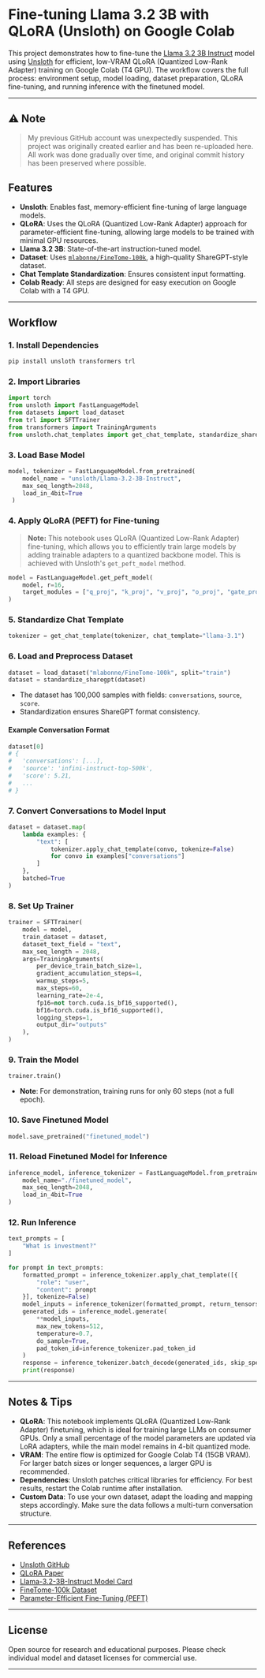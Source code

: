 # Fine-tuning Llama 3.2 3B with QLoRA (Unsloth) on Google Colab

This project demonstrates how to fine-tune the [Llama 3.2 3B Instruct](https://huggingface.co/unsloth/Llama-3.2-3B-Instruct) model using [Unsloth](https://github.com/unslothai/unsloth) for efficient, low-VRAM QLoRA (Quantized Low-Rank Adapter) training on Google Colab (T4 GPU). The workflow covers the full process: environment setup, model loading, dataset preparation, QLoRA fine-tuning, and running inference with the finetuned model.

---

## ⚠️ Note

> My previous GitHub account was unexpectedly suspended. This project was originally created earlier and has been re-uploaded here. All work was done gradually over time, and original commit history has been preserved where possible.

## Features

- **Unsloth**: Enables fast, memory-efficient fine-tuning of large language models.
- **QLoRA**: Uses the QLoRA (Quantized Low-Rank Adapter) approach for parameter-efficient fine-tuning, allowing large models to be trained with minimal GPU resources.
- **Llama 3.2 3B**: State-of-the-art instruction-tuned model.
- **Dataset**: Uses [`mlabonne/FineTome-100k`](https://huggingface.co/datasets/mlabonne/FineTome-100k), a high-quality ShareGPT-style dataset.
- **Chat Template Standardization**: Ensures consistent input formatting.
- **Colab Ready**: All steps are designed for easy execution on Google Colab with a T4 GPU.

---

## Workflow

### 1. Install Dependencies

```python
pip install unsloth transformers trl
```

### 2. Import Libraries

```python
import torch
from unsloth import FastLanguageModel
from datasets import load_dataset
from trl import SFTTrainer
from transformers import TrainingArguments
from unsloth.chat_templates import get_chat_template, standardize_sharegpt
```

### 3. Load Base Model

```python
model, tokenizer = FastLanguageModel.from_pretrained(
    model_name = "unsloth/Llama-3.2-3B-Instruct",
    max_seq_length=2048,
    load_in_4bit=True
 )
```

### 4. Apply QLoRA (PEFT) for Fine-tuning

> **Note:** This notebook uses QLoRA (Quantized Low-Rank Adapter) fine-tuning, which allows you to efficiently train large models by adding trainable adapters to a quantized backbone model. This is achieved with Unsloth's `get_peft_model` method.

```python
model = FastLanguageModel.get_peft_model(
    model, r=16,
    target_modules = ["q_proj", "k_proj", "v_proj", "o_proj", "gate_proj", "up_proj", "down_proj"]
)
```

### 5. Standardize Chat Template

```python
tokenizer = get_chat_template(tokenizer, chat_template="llama-3.1")
```

### 6. Load and Preprocess Dataset

```python
dataset = load_dataset("mlabonne/FineTome-100k", split="train")
dataset = standardize_sharegpt(dataset)
```

- The dataset has 100,000 samples with fields: `conversations`, `source`, `score`.
- Standardization ensures ShareGPT format consistency.

#### Example Conversation Format

```python
dataset[0]
# {
#   'conversations': [...],
#   'source': 'infini-instruct-top-500k',
#   'score': 5.21,
#   ...
# }
```

### 7. Convert Conversations to Model Input

```python
dataset = dataset.map(
    lambda examples: {
        "text": [
            tokenizer.apply_chat_template(convo, tokenize=False)
            for convo in examples["conversations"]
        ]
    },
    batched=True
)
```

### 8. Set Up Trainer

```python
trainer = SFTTrainer(
    model = model,
    train_dataset = dataset,
    dataset_text_field = "text",
    max_seq_length = 2048,
    args=TrainingArguments(
        per_device_train_batch_size=1,
        gradient_accumulation_steps=4,
        warmup_steps=5,
        max_steps=60,
        learning_rate=2e-4,
        fp16=not torch.cuda.is_bf16_supported(),
        bf16=torch.cuda.is_bf16_supported(),
        logging_steps=1,
        output_dir="outputs"
    ),
)
```

### 9. Train the Model

```python
trainer.train()
```

- **Note**: For demonstration, training runs for only 60 steps (not a full epoch).

### 10. Save Finetuned Model

```python
model.save_pretrained("finetuned_model")
```

### 11. Reload Finetuned Model for Inference

```python
inference_model, inference_tokenizer = FastLanguageModel.from_pretrained(
    model_name="./finetuned_model",
    max_seq_length=2048,
    load_in_4bit=True
)
```

### 12. Run Inference

```python
text_prompts = [
    "What is investment?"
]

for prompt in text_prompts:
    formatted_prompt = inference_tokenizer.apply_chat_template([{
        "role": "user",
        "content": prompt
    }], tokenize=False)
    model_inputs = inference_tokenizer(formatted_prompt, return_tensors="pt").to("cuda")
    generated_ids = inference_model.generate(
        **model_inputs,
        max_new_tokens=512,
        temperature=0.7,
        do_sample=True,
        pad_token_id=inference_tokenizer.pad_token_id
    )
    response = inference_tokenizer.batch_decode(generated_ids, skip_special_tokens=True)[0]
    print(response)
```

---

## Notes & Tips

- **QLoRA**: This notebook implements QLoRA (Quantized Low-Rank Adapter) finetuning, which is ideal for training large LLMs on consumer GPUs. Only a small percentage of the model parameters are updated via LoRA adapters, while the main model remains in 4-bit quantized mode.
- **VRAM**: The entire flow is optimized for Google Colab T4 (15GB VRAM). For larger batch sizes or longer sequences, a larger GPU is recommended.
- **Dependencies**: Unsloth patches critical libraries for efficiency. For best results, restart the Colab runtime after installation.
- **Custom Data**: To use your own dataset, adapt the loading and mapping steps accordingly. Make sure the data follows a multi-turn conversation structure.

---

## References

- [Unsloth GitHub](https://github.com/unslothai/unsloth)
- [QLoRA Paper](https://arxiv.org/abs/2305.14314)
- [Llama-3.2-3B-Instruct Model Card](https://huggingface.co/unsloth/Llama-3.2-3B-Instruct)
- [FineTome-100k Dataset](https://huggingface.co/datasets/mlabonne/FineTome-100k)
- [Parameter-Efficient Fine-Tuning (PEFT)](https://github.com/huggingface/peft)

---

## License

Open source for research and educational purposes. Please check individual model and dataset licenses for commercial use.

---
